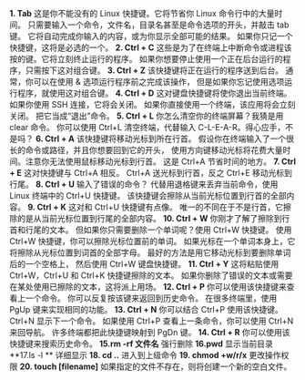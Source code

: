 **1. Tab**
这是你不能没有的 Linux 快捷键。它将节省你 Linux 命令行中的大量时间。
只需要输入一个命令，文件名，目录名甚至是命令选项的开头，并敲击 tab 键。 它将自动完成你输入的内容，或为你显示全部可能的结果。
如果你只记一个快捷键，这将是必选的一个。
**2. Ctrl + C**
这些是为了在终端上中断命令或进程该按的键。它将立刻终止运行的程序。
如果你想要停止使用一个正在后台运行的程序，只需按下这对组合键。
**3. Ctrl + Z**
该快捷键将正在运行的程序送到后台。 通常，你可以在使用 & 选项运行程序前之完成该操作， 但是如果你忘记使用选项运行程序，就使用这对组合键。
**4. Ctrl + D**
这对键盘快捷键将使你退出当前终端。如果你使用 SSH 连接，它将会关闭。 如果你直接使用一个终端，该应用将会立刻关闭。
把它当成“退出”命令。
**5. Ctrl + L**
你怎么清空你的终端屏幕？我猜是用 clear 命令。
你可以使用 Ctrl+L 清空终端，代替输入 C-L-E-A-R。得心应手，不是吗？
**6. Ctrl + A**
该快捷键将移动光标到所在行首。
假设你在终端输入了一个很长的命令或路径，并且你想要回到它的开头， 使用方向键移动光标将花费大量时间。注意你无法使用鼠标移动光标到行首。
这是 Ctrl+A 节省时间的地方。
**7. Ctrl + E**
这对快捷键与 Ctrl+A 相反。 Ctrl+A 送光标到行首，反之 Ctrl+E 移动光标到行尾。
**8. Ctrl + U**
输入了错误的命令？ 代替用退格键来丢弃当前命令，使用 Linux 终端中的 Ctrl+U 快捷键。 该快捷键会擦除从当前光标位置到行首的全部内容。
**9. Ctrl + K**
这对和 Ctrl+U 快捷键有点像。 唯一的不同在于不是行首，它擦除的是从当前光标位置到行尾的全部内容。
**10. Ctrl + W**
你刚才了解了擦除到行首和行尾的文本。 但如果你只需要删除一个单词呢？使用 Ctrl+W 快捷键。
使用 Ctrl+W 快捷键，你可以擦除光标位置前的单词。 如果光标在一个单词本身上，它将擦除从光标位置到词首的全部字母。
最好的方法是用它移动光标到要删除单词后的一个空格上， 然后使用 Ctrl+W 键盘快捷键。
**11. Ctrl + Y**
这将粘贴使用 Ctrl+W，Ctrl+U 和 Ctrl+K 快捷键擦除的文本。 如果你删除了错误的文本或需要在某处使用已擦除的文本，这将派上用场。
**12. Ctrl + P**
你可以使用该快捷键来查看上一个命令。 你可以反复按该键来返回到历史命令。 在很多终端里，使用 PgUp 键来实现相同的功能。
**13. Ctrl + N**
你可以结合 Ctrl+P 使用该快捷键。Ctrl+N 显示下一个命令。 如果使用 Ctrl+P 查看上一条命令，你可以使用 Ctrl+N 来回导航。 许多终端都把此快捷键映射到 PgDn 键。
**14. Ctrl + R**
你可以使用该快捷键来搜索历史命令。
**15.rm -rf 文件名**
强行删除
**16.pwd**
显示当前目录
**17.ls -l **
详细显示
**18. cd ..**
进入到上级命令
**19. chmod +w/r/x**
更改操作权限
**20. touch [filename]**
如果指定的文件不存在，则将创建一个新的空白文件。
